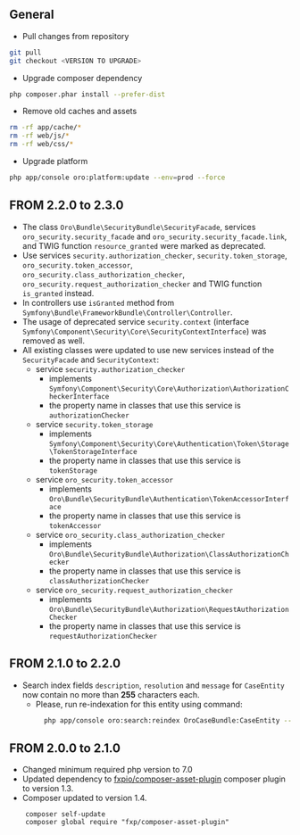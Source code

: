 ## General

  * Pull changes from repository
```bash
git pull
git checkout <VERSION TO UPGRADE>
```
  * Upgrade composer dependency
```bash
php composer.phar install --prefer-dist
```
  * Remove old caches and assets
```bash
rm -rf app/cache/*
rm -rf web/js/*
rm -rf web/css/*
```
  * Upgrade platform
```bash
php app/console oro:platform:update --env=prod --force
```

## FROM 2.2.0 to 2.3.0

* The class `Oro\Bundle\SecurityBundle\SecurityFacade`, services `oro_security.security_facade` and `oro_security.security_facade.link`, and TWIG function `resource_granted` were marked as deprecated.
* Use services `security.authorization_checker`, `security.token_storage`, `oro_security.token_accessor`, `oro_security.class_authorization_checker`, `oro_security.request_authorization_checker` and TWIG function `is_granted` instead.
* In controllers use `isGranted` method from `Symfony\Bundle\FrameworkBundle\Controller\Controller`.
* The usage of deprecated service `security.context` (interface `Symfony\Component\Security\Core\SecurityContextInterface`) was removed as well.
* All existing classes were updated to use new services instead of the `SecurityFacade` and `SecurityContext`:
    * service `security.authorization_checker`
        * implements `Symfony\Component\Security\Core\Authorization\AuthorizationCheckerInterface`
        * the property name in classes that use this service is `authorizationChecker`
    * service `security.token_storage`
        * implements `Symfony\Component\Security\Core\Authentication\Token\Storage\TokenStorageInterface`
        * the property name in classes that use this service is `tokenStorage`
    * service `oro_security.token_accessor`
        * implements `Oro\Bundle\SecurityBundle\Authentication\TokenAccessorInterface`
        * the property name in classes that use this service is `tokenAccessor`
    * service `oro_security.class_authorization_checker`
        * implements `Oro\Bundle\SecurityBundle\Authorization\ClassAuthorizationChecker`
        * the property name in classes that use this service is `classAuthorizationChecker`
    * service `oro_security.request_authorization_checker`
        * implements `Oro\Bundle\SecurityBundle\Authorization\RequestAuthorizationChecker`
        * the property name in classes that use this service is `requestAuthorizationChecker`

## FROM 2.1.0 to 2.2.0

* Search index fields `description`, `resolution` and `message` for `CaseEntity` now contain no more than **255** characters each.
    * Please, run re-indexation for this entity using command:
        ```bash
          php app/console oro:search:reindex OroCaseBundle:CaseEntity --env=prod
        ```

## FROM 2.0.0 to 2.1.0

* Changed minimum required php version to 7.0
* Updated dependency to [fxpio/composer-asset-plugin](https://github.com/fxpio/composer-asset-plugin) composer plugin to version 1.3.
* Composer updated to version 1.4.

```
    composer self-update
    composer global require "fxp/composer-asset-plugin"
```